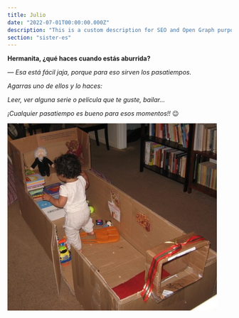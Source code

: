 ```yaml
---
title: Julio
date: "2022-07-01T00:00:00.000Z"
description: "This is a custom description for SEO and Open Graph purposes, rather than the default generated excerpt. Simply add a description field to the frontmatter."
section: "sister-es"
---
```


**Hermanita, ¿qué haces cuando estás aburrida?**

— *Esa está fácil jaja, porque para eso sirven los pasatiempos.*

*Agarras uno de ellos y lo haces:*

*Leer, ver alguna serie o película que te guste, bailar...*

*¡Cualquier pasatiempo es bueno para esos momentos!!* 😉

![PostImg](../images/jul22.jpg)
